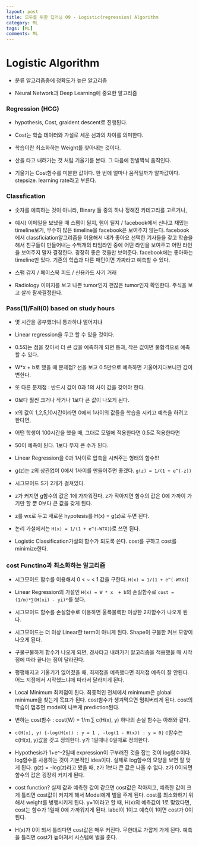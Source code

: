 ```yaml
---
layout: post
title: 모두를 위한 딥러닝 09 - Logistic(regression) Algorithm
category: ML
tags: [ML]
comments: ML
---
```


# Logistic Algorithm

- 분류 알고리즘중에 정확도가 높은 알고리즘

- Neural Network과 Deep Learning에 중요한 알고리즘

### Regression (HCG)

- hypothesis, Cost, graident descent로 진행된다.

- Cost는 학습 데이터와 가설로 세운 선과의 차이를 의미한다.

- 학습이란 최소화하는 Weight를 찾아내는 것이다.

- 산을 타고 내려가는 것 처럼 기울기를 본다. 그 다음에 한발짝씩 움직인다.

- 기울기는 Cost함수를 미분한 값이다. 한 번에 얼마나 움직일까가 알파값이다. stepsize. learning rate라고 부른다.

### Classfication

- 숫자를 예측하는 것이 아니라, Binary 둘 중의 하나 정해진 카테고리를 고르거나,

- 예시) 이메일을 보냈을 때 스팸이 될지, 햄이 될지 / facebook에서 신나고 재밌는 timeline보기, 무수히 많은 timeline을 facebook은 보여주지 않는다. facebook에서 classficiation알고리즘을 이용해서 내가 좋아요 선택한 기사들을 갖고 학습을 해서 친구들이 만들어내는 수백개의 타임라인 중에 어떤 라인을 보여주고 어떤 라인을 보여주지 말자 결정한다. 굉장히 좋은 것들만 보여준다. facebook에는 좋아하는 timeline만 있다. 기존의 학습과 다른 패턴이면 가짜라고 예측할 수 있다.

- 스팸 감지 / 페이스북 피드 / 신용카드 사기 거래

- Radiology 이미지를 보고 나쁜 tumor인지 괜찮은 tumor인지 확인한다. 주식을 보고 살까 팔까결정한다.

### Pass(1)/Fail(0) based on study hours

- 몇 시간을 공부했더니 통과하냐 떨어지냐

- Linear regression을 두고 할 수 있을 것이다.

- 0.5되는 점을 찾아서 더 큰 값을 예측하게 되면 통과, 작은 값이면 불합격으로 예측할 수 있다.

- W*x + b로 했을 때 문제점? 선을 보고 0.5만으로 예측하면 기울어지다보니깐 값이 변한다.

- 또 다른 문제점 : 반드시 값이 0과 1의 사이 값을 갖어야 한다.

- 0보다 훨씬 크거나 작거나 1보다 큰 값이 나오게 된다.

- x의 값이 1,2,5,10시간이라면 0에서 1사이의 값들을 학습을 시키고 예측을 하려고 한다면,

- 어떤 학생이 100시간을 했을 때, 그대로 모델에 적용한다면 0.5로 적용한다면

- 50이 예측이 된다. 1보다 무지 큰 수가 된다.

- Linear Regression을 0과 1사이로 압축을 시켜주는 형태의 함수!!!

- g(z)는 z의 상관없이 0에서 1사이를 만들어주면 좋겠다. `g(z) = 1/(1 + e^(-z))`

- 시그모이드 S가 2개가 걸쳐있다.

- z가 커지면 g함수의 값은 1에 가까워진다. z가 작아지면 함수의 값은 0에 가까이 가기만 할 뿐 0보다 큰 값을 갖게 된다.

- z를 wx로 두고 새로운 hypotesis를 H(x) = g(z)로 두면 된다.

- 논리 가설에서는 `H(x) = 1/(1 + e^(-WTX)`)로 쓰면 된다.

- Logistic Classification가설의 함수가 되도록 쓴다. cost를 구하고 cost를 minimize한다.

### cost Functino과 최소화하는 알고리즘

- 시그모이드 함수를 이용해서 0 < ~ < 1 값을 구한다. `H(x) = 1/(1 + e^(-WTX)`)

- Linear Regression의 가설인 `H(x) = W * x  + b`의 손실함수로 `cost = (1/m)*∑(H(xi) - yi)²`를 썼다.

- 시그모이드 함수를 손실함수로 이용하면 울륵불륵한 이상한 2차함수가 나오게 된다.

- 시그모이드는 더 이상 Linear한 term이 아니게 된다. Shape이 구불한 커브 모양이 나오게 된다.

- 구불구불하게 함수가 나오게 되면, 경사타고 내려가기 알고리즘을 적용했을 때 시작점에 따라 끝나는 점이 달라진다.

- 평평해지고 기울기가 없어졌을 때, 최저점을 예측했다면 최저점 예측이 잘 안된다. 어느 지점에서 시작했느냐에 따라서 달라지게 된다.

- Local Minimum 최저점이 된다. 최종적인 전체에서 minimum은 global minimum을 찾는게 목표가 된다. cost함수가 생겨먹으면 멈춰버리게 된다. cost의 학습이 멈추면 model이 나쁘게 prediction된다. 

- 변하는 cost함수 : cost(W) = 1/m ∑ c(H(x), y) 하나의 손실 함수는 아래와 같다.

- `c(H(x), y) {-log(H(x)) : y = 1 , -log(1 - H(x)) : y = 0}` c함수는 c(H(x), y)값을 갖고 정의한다. y가 1일때나 0일때로 정의한다.

- Hypothesis가 1+e^-2일때 expression이 구부러진 것을 잡는 것이 log함수이다. log함수를 사용하는 것이 기본적인 idea이다. 실제로 log함수의 모양을 보면 잘 맞게 된다. g(z) = -log(z)라고 봤을 때, z가 1보다 큰 값은 나올 수 없다. z가 0이되면 함수의 값은 굉장히 커지게 된다.

- cost function? 실제 값과 예측한 값이 같으면 cost값은 작아지고, 예측한 값이 크게 틀리면 cost값이 커지게 해서 Model에게 벌을 주게 된다. cost를 최소화하기 위해서 weight를 병행시키게 된다. y=1이라고 할 때, H(x)의 예측값이 1로 맞았다면, cost는 함수가 1일때 0에 가까워지게 된다. label이 1이고 예측이 1이면 cost가 0이 된다.

- H(x)가 0이 되서 틀리다면 cost값은 매우 커진다. 무한대로 가깝게 가게 된다. 예측을 틀리면 cost가 높아져서 시스템에 벌을 준다.











